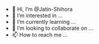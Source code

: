 - 👋 Hi, I’m @Jatin-Shihora
- 👀 I’m interested in ...
- 🌱 I’m currently learning ...
- 💞️ I’m looking to collaborate on ...
- 📫 How to reach me ...

<!---
Jatin-Shihora/Jatin-Shihora is a ✨ special ✨ repository because its `README.md` (this file) appears on your GitHub profile.
You can click the Preview link to take a look at your changes.
--->
